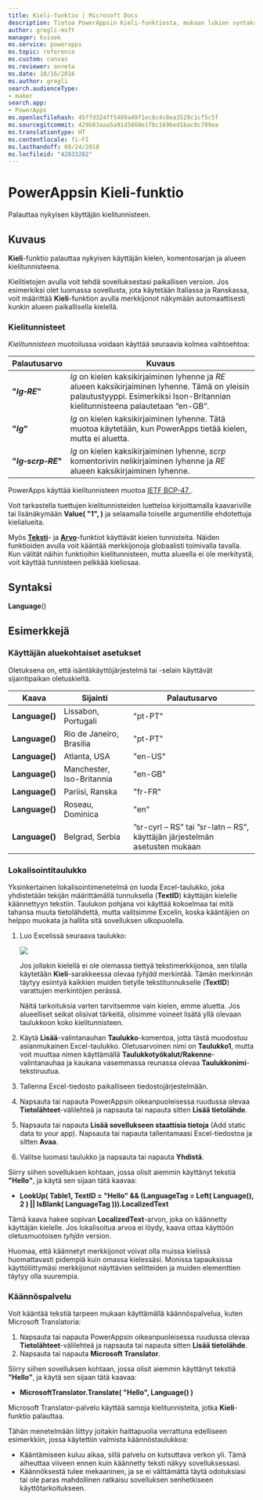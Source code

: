 ```yaml
---
title: Kieli-funktio | Microsoft Docs
description: Tietoa PowerAppsin Kieli-funktiosta, mukaan lukien syntaksi ja joitakin esimerkkejä
author: gregli-msft
manager: kvivek
ms.service: powerapps
ms.topic: reference
ms.custom: canvas
ms.reviewer: anneta
ms.date: 10/16/2016
ms.author: gregli
search.audienceType:
- maker
search.app:
- PowerApps
ms.openlocfilehash: 45ffd324ff5409a49f1ec8c4c8ea3529c1cf5c5f
ms.sourcegitcommit: 429b83aaa5a91d5868e1fbc169bed1bac0c709ea
ms.translationtype: HT
ms.contentlocale: fi-FI
ms.lasthandoff: 08/24/2018
ms.locfileid: "42833282"
---
```

# <a name="language-function-in-powerapps"></a>PowerAppsin Kieli-funktio
Palauttaa nykyisen käyttäjän kielitunnisteen.

## <a name="description"></a>Kuvaus
**Kieli**-funktio palauttaa nykyisen käyttäjän kielen, komentosarjan ja alueen kielitunnisteena.

Kielitietojen avulla voit tehdä sovelluksestasi paikallisen version.  Jos esimerkiksi olet luomassa sovellusta, jota käytetään Italiassa ja Ranskassa, voit määrittää **Kieli**-funktion avulla merkkijonot näkymään automaattisesti kunkin alueen paikallisella kielellä. 

### <a name="language-tags"></a>Kielitunnisteet
*Kielitunnisteen* muotoilussa voidaan käyttää seuraavia kolmea vaihtoehtoa:

| Palautusarvo | Kuvaus |
| --- | --- |
| **"*lg&#8209;RE*"** |*lg* on kielen kaksikirjaiminen lyhenne ja *RE* alueen kaksikirjaiminen lyhenne.  Tämä on yleisin palautustyyppi.  Esimerkiksi Ison-Britannian kielitunnisteena palautetaan ”en-GB”. |
| **"*lg*"** |*lg* on kielen kaksikirjaiminen lyhenne.  Tätä muotoa käytetään, kun PowerApps tietää kielen, mutta ei aluetta. |
| **"*lg&#8209;scrp&#8209;RE*"** |*lg* on kielen kaksikirjaiminen lyhenne, *scrp* komentorivin nelikirjaiminen lyhenne ja *RE* alueen kaksikirjaiminen lyhenne. |

PowerApps käyttää kielitunnisteen muotoa [IETF BCP-47 ](https://tools.ietf.org/html/bcp47).  

Voit tarkastella tuettujen kielitunnisteiden luetteloa kirjoittamalla kaavariville tai lisänäkymään **Value( "1", )** ja selaamalla toiselle argumentille ehdotettuja kielialueita.  

Myös **[Teksti](function-text.md)**- ja **[Arvo](function-value.md)**-funktiot käyttävät kielen tunnisteita.  Näiden funktioiden avulla voit kääntää merkkijonoja globaalisti toimivalla tavalla.  Kun välität näihin funktioihin kielitunnisteen, mutta alueella ei ole merkitystä, voit käyttää tunnisteen pelkkää kieliosaa.

## <a name="syntax"></a>Syntaksi
**Language**()

## <a name="examples"></a>Esimerkkejä
### <a name="users-locale"></a>Käyttäjän aluekohtaiset asetukset
Oletuksena on, että isäntäkäyttöjärjestelmä tai -selain käyttävät sijaintipaikan oletuskieltä.

| Kaava | Sijainti | Palautusarvo |
| --- | --- | --- |
| **Language()** |Lissabon, Portugali |"pt-PT" |
| **Language()** |Rio de Janeiro, Brasilia |"pt-PT" |
| **Language()** |Atlanta, USA |"en-US" |
| **Language()** |Manchester, Iso-Britannia |"en-GB" |
| **Language()** |Pariisi, Ranska |"fr-FR" |
| **Language()** |Roseau, Dominica |"en" |
| **Language()** |Belgrad, Serbia |”sr-cyrl – RS” tai ”sr-latn – RS”, käyttäjän järjestelmän asetusten mukaan |

### <a name="localization-table"></a>Lokalisointitaulukko
Yksinkertainen lokalisointimenetelmä on luoda Excel-taulukko, joka yhdistetään tekijän määrittämällä tunnuksella (**TextID**) käyttäjän kielelle käännettyyn tekstiin.  Taulukon pohjana voi käyttää
kokoelmaa tai mitä tahansa muuta tietolähdettä, mutta valitsimme Excelin, koska kääntäjien on helppo muokata ja hallita sitä sovelluksen ulkopuolella.

1. Luo Excelissä seuraava taulukko: 
   
    ![](media/function-language/loc-table.png)
   
    Jos jollakin kielellä ei ole olemassa tiettyä tekstimerkkijonoa, sen tilalla käytetään **Kieli**-sarakkeessa olevaa *tyhjää* merkintää. Tämän merkinnän täytyy esiintyä kaikkien muiden tietylle tekstitunnukselle (**TextID**) varattujen merkintöjen perässä.
   
    Näitä tarkoituksia varten tarvitsemme vain kielen, emme aluetta.  Jos alueelliset seikat olisivat tärkeitä, olisimme voineet lisätä yllä olevaan taulukkoon koko kielitunnisteen. 
2. Käytä **Lisää**-valintanauhan **Taulukko**-komentoa, jotta tästä muodostuu asianmukainen Excel-taulukko.  Oletusarvoinen nimi on **Taulukko1**, mutta voit muuttaa nimen käyttämällä **Taulukkotyökalut/Rakenne**- valintanauhaa ja kaukana vasemmassa reunassa olevaa **Taulukkonimi**-tekstiruutua.
3. Tallenna Excel-tiedosto paikalliseen tiedostojärjestelmään.   
4. Napsauta tai napauta PowerAppsin oikeanpuoleisessa ruudussa olevaa **Tietolähteet**-välilehteä ja napsauta tai napauta sitten **Lisää tietolähde**.
5. Napsauta tai napauta **Lisää sovellukseen staattisia tietoja** (Add static data to your app). Napsauta tai napauta tallentamaasi Excel-tiedostoa ja sitten **Avaa**.
6. Valitse luomasi taulukko ja napsauta tai napauta **Yhdistä**.

Siirry siihen sovelluksen kohtaan, jossa olisit aiemmin käyttänyt tekstiä **"Hello"**, ja käytä sen sijaan tätä kaavaa:

* **LookUp( Table1, TextID = "Hello" && (LanguageTag = Left( Language(), 2 ) || IsBlank( LanguageTag ))).LocalizedText**  

Tämä kaava hakee sopivan **LocalizedText**-arvon, joka on käännetty käyttäjän kielelle. Jos lokalisoitua arvoa ei löydy, kaava ottaa käyttöön oletusmuotoisen *tyhjän* version. 

Huomaa, että käännetyt merkkijonot voivat olla muissa kielissä huomattavasti pidempiä kuin omassa kielessäsi.  Monissa tapauksissa käyttöliittymäsi merkkijonot näyttävien selitteiden ja muiden elementtien täytyy olla suurempia.

### <a name="translation-service"></a>Käännöspalvelu
Voit kääntää tekstiä tarpeen mukaan käyttämällä käännöspalvelua, kuten Microsoft Translatoria:  

1. Napsauta tai napauta PowerAppsin oikeanpuoleisessa ruudussa olevaa **Tietolähteet**-välilehteä ja napsauta tai napauta sitten **Lisää tietolähde**.
2. Napsauta tai napauta **Microsoft Translator**.

Siirry siihen sovelluksen kohtaan, jossa olisit aiemmin käyttänyt tekstiä **”Hello”**, ja käytä sen sijaan tätä kaavaa:

* **MicrosoftTranslator.Translate( "Hello", Language() )**

Microsoft Translator-palvelu käyttää samoja kielitunnisteita, jotka **Kieli**-funktio palauttaa.

Tähän menetelmään liittyy joitakin haittapuolia verrattuna edelliseen esimerkkiin, jossa käytettiin valmista käännöstaulukkoa:

* Kääntämiseen kuluu aikaa, sillä palvelu on kutsuttava verkon yli.  Tämä aiheuttaa viiveen ennen kuin käännetty teksti näkyy sovelluksessasi. 
* Käännöksestä tulee mekaaninen, ja se ei välttämättä täytä odotuksiasi tai ole paras mahdollinen ratkaisu sovelluksen senhetkiseen käyttötarkoitukseen.


